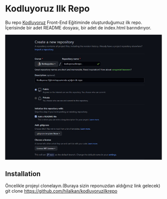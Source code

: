 # Kodluyoruz Ilk Repo
<p>Bu repo <a href="https://kodluyoruz.org/tr/kodluyoruz/">Kodluyoruz</a> Front-End Eğitiminde oluşturduğumuz ilk repo. İçerisinde bir adet README dosyası, bir adet de index.html barındırıyor.</p>


<img src="https://github.com/Berkayyolcu/kodluyoruzilkrepo/blob/main/image/kodluyoruz%20ilk%20repo.PNG" width="auto">

## Installation
Öncelikle projeyi clonelayın.(Buraya sizin reponuzdan aldığınız link gelecek)
git clone https://github.com/hilalkan/kodluyoruzilkrepo




